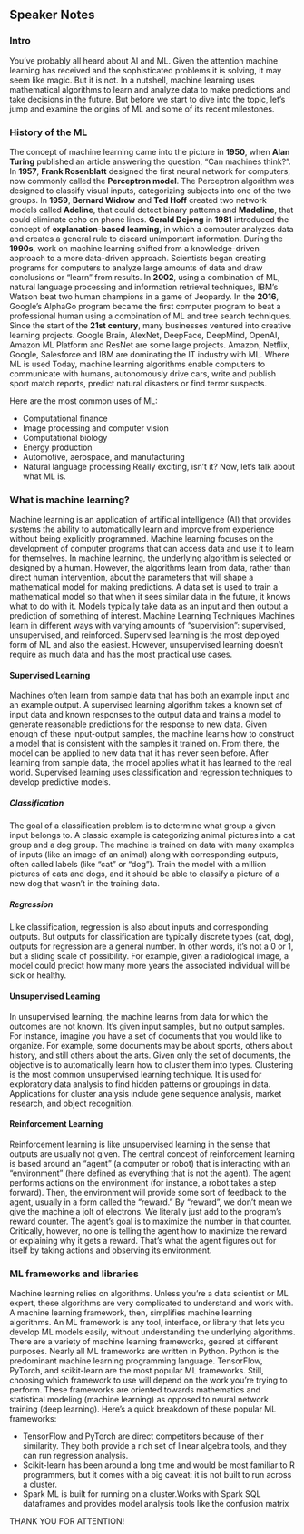 ## Speaker Notes

### Intro

You’ve probably all heard about AI and ML. Given the attention machine learning has received and the sophisticated problems it is solving, it may seem like magic. But it is not. In a nutshell, machine learning uses mathematical algorithms to learn and analyze data to make predictions and take decisions in the future. But before we start to dive into the topic, let’s jump and examine the origins of ML and some of its recent milestones.

### History of the ML

The concept of machine learning came into the picture in **1950**, when **Alan Turing** published an article answering the question, “Can machines think?”.
In **1957**, **Frank Rosenblatt** designed the first neural network for computers, now commonly called the **Perceptron model**. The Perceptron algorithm was designed to classify visual inputs, categorizing subjects into one of the two groups.
In **1959**, **Bernard Widrow** and **Ted Hoff** created two network models called **Adeline**, that could detect binary patterns and **Madeline**, that could eliminate echo on phone lines.
**Gerald Dejong** in **1981** introduced the concept of **explanation-based learning**, in which a computer analyzes data and creates a general rule to discard unimportant information.
During the **1990s**, work on machine learning shifted from a knowledge-driven approach to a more data-driven approach. Scientists began creating programs for computers to analyze large amounts of data and draw conclusions or “learn” from results.
In **2002**, using a combination of ML, natural language processing and information retrieval techniques, IBM’s Watson beat two human champions in a game of Jeopardy.
In the **2016**, Google’s AlphaGo program became the first computer program to beat a professional human using a combination of ML and tree search techniques.
Since the start of the **21st century**, many businesses ventured into creative learning projects. Google Brain, AlexNet, DeepFace, DeepMind, OpenAI, Amazon ML Platform and ResNet are some large projects. Amazon, Netflix, Google, Salesforce and IBM are dominating the IT industry with ML.
Where ML is used
Today, machine learning algorithms enable computers to communicate with humans, autonomously drive cars, write and publish sport match reports, predict natural disasters or find terror suspects.

Here are the most common uses of ML:

- Computational finance
- Image processing and computer vision
- Computational biology
- Energy production
- Automotive, aerospace, and manufacturing
- Natural language processing
  Really exciting, isn’t it? Now, let’s talk about what ML is.

### What is machine learning?

Machine learning is an application of artificial intelligence (AI) that provides systems the ability to automatically learn and improve from experience without being explicitly programmed.
Machine learning focuses on the development of computer programs that can access data and use it to learn for themselves.
In machine learning, the underlying algorithm is selected or designed by a human. However, the algorithms learn from data, rather than direct human intervention, about the parameters that will shape a mathematical model for making predictions. A data set is used to train a mathematical model so that when it sees similar data in the future, it knows what to do with it. Models typically take data as an input and then output a prediction of something of interest.
Machine Learning Techniques
Machines learn in different ways with varying amounts of “supervision”: supervised, unsupervised, and reinforced. Supervised learning is the most deployed form of ML and also the easiest. However, unsupervised learning doesn’t require as much data and has the most practical use cases.

#### Supervised Learning

Machines often learn from sample data that has both an example input and an example output.
A supervised learning algorithm takes a known set of input data and known responses to the output data and trains a model to generate reasonable predictions for the response to new data. Given enough of these input-output samples, the machine learns how to construct a model that is consistent with the samples it trained on.
From there, the model can be applied to new data that it has never seen before. After learning from sample data, the model applies what it has learned to the real world.
Supervised learning uses classification and regression techniques to develop predictive models.

##### Classification

The goal of a classification problem is to determine what group a given input belongs to. A classic example is categorizing animal pictures into a cat group and a dog group.
The machine is trained on data with many examples of inputs (like an image of an animal) along with corresponding outputs, often called labels (like “cat” or “dog”). Train the model with a million pictures of cats and dogs, and it should be able to classify a picture of a new dog that wasn’t in the training data.

##### Regression

Like classification, regression is also about inputs and corresponding outputs. But outputs for classification are typically discrete types (cat, dog), outputs for regression are a general number. In other words, it’s not a 0 or 1, but a sliding scale of possibility. For example, given a radiological image, a model could predict how many more years the associated individual will be sick or healthy.

#### Unsupervised Learning

In unsupervised learning, the machine learns from data for which the outcomes are not known. It’s given input samples, but no output samples.
For instance, imagine you have a set of documents that you would like to organize. For example, some documents may be about sports, others about history, and still others about the arts. Given only the set of documents, the objective is to automatically learn how to cluster them into types.
Clustering is the most common unsupervised learning technique. It is used for exploratory data analysis to find hidden patterns or groupings in data. Applications for cluster analysis include gene sequence analysis, market research, and object recognition.

#### Reinforcement Learning

Reinforcement learning is like unsupervised learning in the sense that outputs are usually not given.
The central concept of reinforcement learning is based around an “agent” (a computer or robot) that is interacting with an “environment” (here defined as everything that is not the agent).
The agent performs actions on the environment (for instance, a robot takes a step forward). Then, the environment will provide some sort of feedback to the agent, usually in a form called the “reward.”
By “reward”, we don’t mean we give the machine a jolt of electrons. We literally just add to the program’s reward counter. The agent’s goal is to maximize the number in that counter. Critically, however, no one is telling the agent how to maximize the reward or explaining why it gets a reward. That’s what the agent figures out for itself by taking actions and observing its environment.

### ML frameworks and libraries

Machine learning relies on algorithms. Unless you’re a data scientist or ML expert, these algorithms are very complicated to understand and work with.
A machine learning framework, then, simplifies machine learning algorithms. An ML framework is any tool, interface, or library that lets you develop ML models easily, without understanding the underlying algorithms.
There are a variety of machine learning frameworks, geared at different purposes. Nearly all ML frameworks are written in Python. Python is the predominant machine learning programming language.
TensorFlow, PyTorch, and scikit-learn are the most popular ML frameworks. Still, choosing which framework to use will depend on the work you’re trying to perform. These frameworks are oriented towards mathematics and statistical modeling (machine learning) as opposed to neural network training (deep learning).
Here’s a quick breakdown of these popular ML frameworks:

- TensorFlow and PyTorch are direct competitors because of their similarity. They both provide a rich set of linear algebra tools, and they can run regression analysis.
- Scikit-learn has been around a long time and would be most familiar to R programmers, but it comes with a big caveat: it is not built to run across a cluster.
- Spark ML is built for running on a cluster.Works with Spark SQL dataframes and provides model analysis tools like the confusion matrix

THANK YOU FOR ATTENTION!
